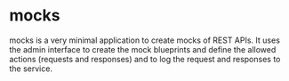 # mocks

mocks is a very minimal application to create mocks of REST APIs. It
uses the admin interface to create the mock blueprints and define the
allowed actions (requests and responses) and to log the request and
responses to the service.
 
